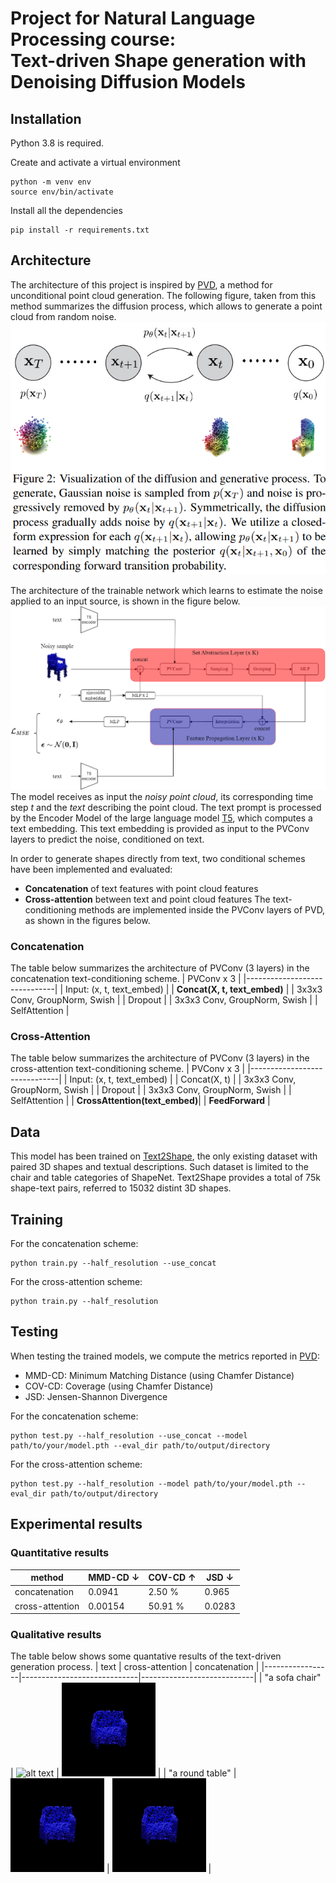 # Project for Natural Language Processing course: <br /> Text-driven Shape generation with Denoising Diffusion Models
## Installation
Python 3.8 is required.

Create and activate a virtual environment
```console
python -m venv env
source env/bin/activate
```

Install all the dependencies
```console
pip install -r requirements.txt
```

## Architecture
The architecture of this project is inspired by [PVD](https://arxiv.org/pdf/2104.03670.pdf), a method for unconditional point cloud generation.
The following figure, taken from this method summarizes the diffusion process, which allows to generate a point cloud from random noise.
![diffusion](github_figs/diffusion.png )

The architecture of the trainable network which learns to estimate the noise applied to an input source, is shown in  the figure below.
![infusion](github_figs/full_infusion.drawio.png)
The model receives as input the _noisy point cloud_, its corresponding time step _t_ and the _text_ describing the point cloud. The text prompt is processed by the Encoder Model of the large language model [T5](https://arxiv.org/pdf/1910.10683.pdf), which computes a text embedding. This text embedding is provided as input to the PVConv layers to predict the noise, conditioned on text.

In order to generate shapes directly from text, two conditional schemes have been implemented and evaluated:
* **Concatenation** of text features with point cloud features
* **Cross-attention** between text and point cloud features
The text-conditioning methods are implemented inside the PVConv layers of PVD, as shown in the figures below.


### Concatenation
The table below summarizes the architecture of PVConv (3 layers) in the concatenation text-conditioning scheme.
| PVConv x 3                   |
|------------------------------|
| Input: (x, t, text_embed)    |
| **Concat(X, t, text_embed)**       |
| 3x3x3 Conv, GroupNorm, Swish |
| Dropout                      |
| 3x3x3 Conv, GroupNorm, Swish |
| SelfAttention                |

### Cross-Attention
The table below summarizes the architecture of PVConv (3 layers) in the cross-attention text-conditioning scheme.
| PVConv x 3                   |
|------------------------------|
| Input: (x, t, text_embed)    |
| Concat(X, t)                  |
| 3x3x3 Conv, GroupNorm, Swish |
| Dropout                      |
| 3x3x3 Conv, GroupNorm, Swish |
| SelfAttention                |
| **CrossAttention(text_embed)**|
| **FeedForward**              |


## Data
This model has been trained on [Text2Shape](http://text2shape.stanford.edu/), the only existing dataset with paired 3D shapes and textual descriptions. Such dataset is limited to the chair and table categories of ShapeNet. Text2Shape provides a total of 75k shape-text pairs, referred to 15032 distint 3D shapes.


## Training
For the concatenation scheme:
```shell
python train.py --half_resolution --use_concat
```

For the cross-attention scheme:
```shell
python train.py --half_resolution
```

## Testing
When testing the trained models, we compute the metrics reported in [PVD](https://arxiv.org/pdf/2104.03670.pdf):
* MMD-CD: Minimum Matching Distance (using Chamfer Distance)
* COV-CD: Coverage (using Chamfer Distance)
* JSD: Jensen-Shannon Divergence

For the concatenation scheme:
```shell
python test.py --half_resolution --use_concat --model path/to/your/model.pth --eval_dir path/to/output/directory
```

For the cross-attention scheme:
```shell
python test.py --half_resolution --model path/to/your/model.pth --eval_dir path/to/output/directory
```

## Experimental results

### Quantitative results
|**method**         |**MMD-CD &darr;**   |**COV-CD &uarr;**         |**JSD &darr;**            |
|---------------|---------------|---------------------|---------------------|
|concatenation  |0.0941           |2.50 %          |0.965          |
|cross-attention|0.00154          |50.91 %          |0.0283         |

### Qualitative results
The table below shows some quantative results of the text-driven generation process.
| text            | cross-attention             | concatenation              |
|-----------------|-----------------------------|----------------------------|
| "a sofa chair"  | <img src="github_figs/A brown armchair that could seat a medium sized person.0001-0100.gif" alt="alt text" width=150> | <img src="github_figs/gif_concat.gif" alt="alt text" width=150> |
| "a round table" | <img src="github_figs/gif_cross.gif" alt="alt text" width=150>  | <img src="github_figs/gif_concat.gif" alt="alt text" width=150>  |

